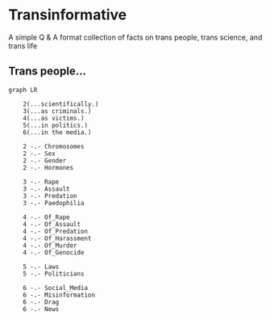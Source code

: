 # Transinformative

A simple Q &amp; A format collection of facts on trans people, trans science, and trans life

## Trans people...

```mermaid
graph LR

    2(...scientifically.)
    3(...as criminals.)
    4(...as victims.)
    5(...in politics.)
    6(...in the media.)
    
    2 -.- Chromosomes
    2 -.- Sex
    2 -.- Gender
    2 -.- Hormones

    3 -.- Rape
    3 -.- Assault
    3 -.- Predation
    3 -.- Paedophilia

    4 -.- Of_Rape
    4 -.- Of_Assault
    4 -.- Of_Predation
    4 -.- Of_Harassment
    4 -.- Of_Murder
    4 -.- Of_Genocide

    5 -.- Laws
    5 -.- Politicians

    6 -.- Social_Media
    6 -.- Misinformation
    6 -.- Drag
    6 -.- News

```
